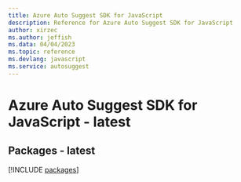 ```yaml
---
title: Azure Auto Suggest SDK for JavaScript
description: Reference for Azure Auto Suggest SDK for JavaScript
author: xirzec
ms.author: jeffish
ms.data: 04/04/2023
ms.topic: reference
ms.devlang: javascript
ms.service: autosuggest
---
```

# Azure Auto Suggest SDK for JavaScript - latest
## Packages - latest
[!INCLUDE [packages](auto-suggest-index.md)]